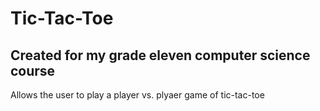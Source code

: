 # Tic-Tac-Toe

## Created for my grade eleven computer science course

Allows the user to play a player vs. plyaer game of tic-tac-toe
